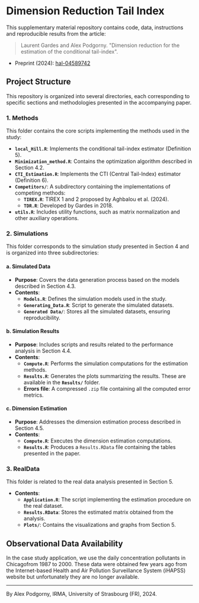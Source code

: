 # Dimension Reduction Tail Index

This supplementary material repository contains code, data, instructions and reproducible results from the article:

> Laurent Gardes and Alex Podgorny. "Dimension reduction for the estimation of the conditional tail-index".  

- Preprint (2024): [hal-04589742](https://hal.science/hal-04589742)

## Project Structure

This repository is organized into several directories, each corresponding to specific sections and methodologies presented in the accompanying paper.

### **1. Methods**
This folder contains the core scripts implementing the methods used in the study:
- **`local_Hill.R`**: Implements the conditional tail-index estimator (Definition 5).
- **`Minimization_method.R`**: Contains the optimization algorithm described in Section 4.2.
- **`CTI_Estimation.R`**: Implements the CTI (Central Tail-Index) estimator (Definition 6).
- **`Competitors/`**: A subdirectory containing the implementations of competing methods:
  - **`TIREX.R`**: TIREX 1 and 2 proposed by Aghbalou et al. (2024).
  - **`TDR.R`**: Developed by Gardes in 2018.
- **`utils.R`**: Includes utility functions, such as matrix normalization and other auxiliary operations.


### **2. Simulations**
This folder corresponds to the simulation study presented in Section 4 and is organized into three subdirectories:

#### **a. Simulated Data**
- **Purpose**: Covers the data generation process based on the models described in Section 4.3.
- **Contents**:
  - **`Models.R`**: Defines the simulation models used in the study.
  - **`Generating_Data.R`**: Script to generate the simulated datasets.
  - **`Generated Data/`**: Stores all the simulated datasets, ensuring reproducibility.

#### **b. Simulation Results**
- **Purpose**: Includes scripts and results related to the performance analysis in Section 4.4.
- **Contents**:
  - **`Compute.R`**: Performs the simulation computations for the estimation methods.
  - **`Results.R`**: Generates the plots summarizing the results. These are available in the **`Results/`** folder.
  - **Errors file**: A compressed `.zip` file containing all the computed error metrics.

#### **c. Dimension Estimation**
- **Purpose**: Addresses the dimension estimation process described in Section 4.5.
- **Contents**:
  - **`Compute.R`**: Executes the dimension estimation computations.
  - **`Results.R`**: Produces a `Results.RData` file containing the tables presented in the paper.


### **3. RealData**
This folder is related to the real data analysis presented in Section 5.
- **Contents**:
  - **`Application.R`**: The script implementing the estimation procedure on the real dataset.
  - **`Results.RData`**: Stores the estimated matrix obtained from the analysis.
  - **`Plots/`**: Contains the visualizations and graphs from Section 5.

## Observational Data Availability

In the case study application, we use the daily concentration pollutants in Chicagofrom 1987 to 2000. These data were obtained few years ago from the Internet-based Health and Air Pollution Surveillance System (iHAPSS) website but unfortunately they are no longer available. 
____

By Alex Podgorny, IRMA, University of Strasbourg (FR), 2024.   
